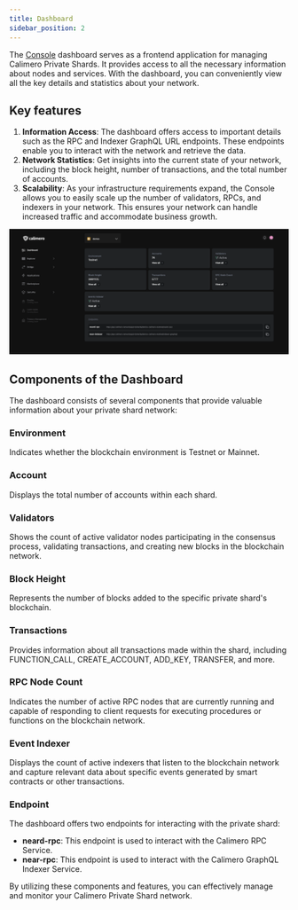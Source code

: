 ```yaml
---
title: Dashboard
sidebar_position: 2
---
```


The [Console](https://app.calimero.network/dashboard) dashboard serves as a frontend application for managing Calimero Private Shards. It provides access to all the necessary information about nodes and services. With the dashboard, you can conveniently view all the key details and statistics about your network.

## Key features

1. **Information Access**: The dashboard offers access to important details such as the RPC and Indexer GraphQL URL endpoints. These endpoints enable you to interact with the network and retrieve the data.
2. **Network Statistics**: Get insights into the current state of your network, including the block height, number of transactions, and the total number of accounts.
3. **Scalability**: As your infrastructure requirements expand, the Console allows you to easily scale up the number of validators, RPCs, and indexers in your network. This ensures your network can handle increased traffic and accommodate business growth.


![](../../static/img/dashboard.png)


## Components of the Dashboard

The dashboard consists of several components that provide valuable information about your private shard network:

### Environment

Indicates whether the blockchain environment is Testnet or Mainnet.

### Account

Displays the total number of accounts within each shard.

### Validators

Shows the count of active validator nodes participating in the consensus process, validating transactions, and creating new blocks in the blockchain network.

### Block Height

Represents the number of blocks added to the specific private shard's blockchain.

### Transactions

Provides information about all transactions made within the shard, including FUNCTION_CALL, CREATE_ACCOUNT, ADD_KEY, TRANSFER, and more.

### RPC Node Count

Indicates the number of active RPC nodes that are currently running and capable of responding to client requests for executing procedures or functions on the blockchain network.

### Event Indexer

Displays the count of active indexers that listen to the blockchain network and capture relevant data about specific events generated by smart contracts or other transactions.

### Endpoint

The dashboard offers two endpoints for interacting with the private shard:

- **neard-rpc**: This endpoint is used to interact with the Calimero RPC Service.
- **near-rpc**: This endpoint is used to interact with the Calimero GraphQL Indexer Service.

By utilizing these components and features, you can effectively manage and monitor your Calimero Private Shard network.

